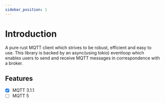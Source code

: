 ```yaml
---
sidebar_position: 1
---
```


# Introduction

A pure rust MQTT client which strives to be robust, efficient and easy to use. This library is backed by an async(using tokio) eventloop which enables users to send and receive MQTT messages in correspondence with a broker.

## Features

- [x] MQTT 3.1.1
- [ ] MQTT 5
